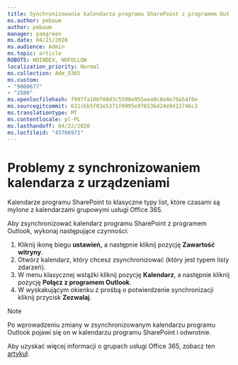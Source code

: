 ```yaml
---
title: Synchronizowanie kalendarza programu SharePoint z programem Outlook
ms.author: pebaum
author: pebaum
manager: pamgreen
ms.date: 04/21/2020
ms.audience: Admin
ms.topic: article
ROBOTS: NOINDEX, NOFOLLOW
localization_priority: Normal
ms.collection: Adm_O365
ms.custom:
- "9000677"
- "2586"
ms.openlocfilehash: f997fa106f00d3c5598e955aea9c8e4e79a54f6e
ms.sourcegitcommit: 631cbb5f03e5371f0995e976536d24e9d13746c3
ms.translationtype: MT
ms.contentlocale: pl-PL
ms.lasthandoff: 04/22/2020
ms.locfileid: "43766971"
---
```

# <a name="issues-synchronizing-your-calendar-to-devices"></a>Problemy z synchronizowaniem kalendarza z urządzeniami

Kalendarze programu SharePoint to klasyczne typy list, które czasami są mylone z kalendarzami grupowymi usługi Office 365.

Aby zsynchronizować kalendarz programu SharePoint z programem Outlook, wykonaj następujące czynności:

1. Kliknij ikonę biegu **ustawień,** a następnie kliknij pozycję **Zawartość witryny**.
2. Otwórz kalendarz, który chcesz zsynchronizować (który jest typem listy zdarzeń).
3. W menu klasycznej wstążki kliknij pozycję **Kalendarz**, a następnie kliknij pozycję **Połącz z programem Outlook**.
4. W wyskakującym okienku z prośbą o potwierdzenie synchronizacji kliknij przycisk **Zezwalaj**.

>[!Note]
> Po wprowadzeniu zmiany w zsynchronizowanym kalendarzu programu Outlook pojawi się on w kalendarzu programu SharePoint i odwrotnie.

Aby uzyskać więcej informacji o grupach usługi Office 365, zobacz ten [artykuł](https://support.office.com/article/Learn-about-Office-365-groups-b565caa1-5c40-40ef-9915-60fdb2d97fa2).
